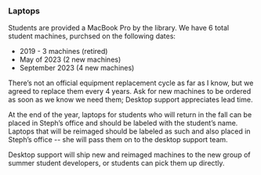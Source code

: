 ### Laptops

Students are provided a MacBook Pro by the library. We have 6 total student
machines, purchsed on the following dates:

- 2019 - 3 machines (retired)
- May of 2023 (2 new machines)
- September 2023 (4 new machines)

There’s not an official equipment replacement cycle as far as I know, but we agreed to replace them every 4 years. Ask for new machines to be ordered as soon as we know we need them; Desktop support appreciates lead time.

At the end of the year, laptops for students who will return in the fall can be placed in Steph’s office and should be labeled with the student’s name. Laptops that will be reimaged should be labeled as such and also placed in Steph’s office -- she will pass them on to the desktop support team.

Desktop support will ship new and reimaged machines to the new group of summer student developers, or students can pick them up directly.
